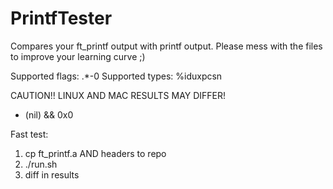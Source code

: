 # PrintfTester

Compares your ft_printf output with printf output.
Please mess with the files to improve your learning curve ;)

Supported flags: .*-0
Supported types: %iduxpcsn

CAUTION!! LINUX AND MAC RESULTS MAY DIFFER!
- (nil) && 0x0

Fast test:
1. cp ft_printf.a AND headers to repo
2. ./run.sh
3. diff in results
